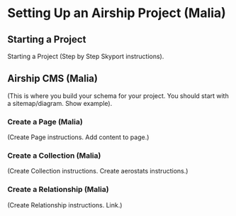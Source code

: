 # Setting Up an Airship Project (Malia)

## Starting a Project
Starting a Project (Step by Step Skyport instructions).

## Airship CMS (Malia)  
(This is where you build your schema for your project. You should start with a sitemap/diagram. Show example).

### Create a Page (Malia)  
(Create Page instructions. Add content to page.)

### Create a Collection (Malia)  
(Create Collection instructions. Create aerostats instructions.)

### Create a Relationship (Malia)  
(Create Relationship instructions. Link.)
